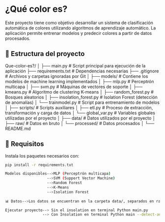 # ¿Qué color es?

Este proyecto tiene como objetivo desarrollar un sistema de clasificación automática de colores utilizando algoritmos de aprendizaje automático. La aplicación permite entrenar modelos y predecir colores a partir de datos procesados.

## 📁 Estructura del proyecto

Que-color-es?/
│
├── main.py # Script principal para ejecución de la aplicación
├── requirements.txt # Dependencias necesarias
├── .gitignore # Archivos y carpetas ignoradas por Git
│
├── models/ # Contiene los modelos de machine learning implementados
│ ├── mlp.py # Perceptrón multicapa
│ ├── svm.py # Máquinas de vectores de soporte
│ ├── kmeans.py # Algoritmo de clustering K-means
│ ├── random_forest.py # Bosques aleatorios
│ ├── insolation_forest.py # Isolation Forest (detección de anomalías)
│ └── trainmodel.py # Script para entrenamiento de modelos
│
├── scripts/ # Scripts auxiliares
│ ├── etl.py # Proceso de extracción, transformación y carga de datos
│ └── global_var.py # Variables globales utilizadas por el proyecto
│
├── data/ # Datos utilizados por el proyecto
│ ├── raw/ # Datos en bruto
│ └── processed/ # Datos procesados
│
└── README.md

## 🚀 Requisitos

Instala los paquetes necesarios con:

```bash
pip install -r requirements.txt

Modelos disponibles-->MLP (Perceptrón multicapa)
                   -->SVM (Support Vector Machine)
                   -->Random Forest
                   -->K-Means
                   -->Isolation Forest
                   
📊 Datos-->Los datos se encuentran en la carpeta data/, separados en raw/ (datos originales) y processed/ (tras ETL).

Ejecutar proyecto--> Sin el insolation en terminal Python main.py
                 --> Con Insolation en terminal Python main --detect-anomalies. 
